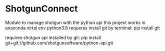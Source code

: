 # ShotgunConnect
Module to manage shotgun with the python api
this project works in anaconda virtal env python3.8
requeres install git by terminal:
    pip install git

requires shotgun api installed by git:
 pip install git+git://github.com/shotgunsoftware/python-api.git

